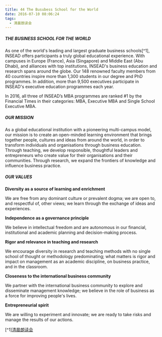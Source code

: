 ```yaml
---
title: 44 The Busubess School for the World
date: 2016-07-10 08:06:24
tags:
  - 清晨朗读会
---
```


##### THE BUSINESS SCHOOL FOR THE WORLD

As one of the world's leading and largest graduate business schools[^1], INSEAD offers participants a truly global educational experience. With campuses in Europe (France), Asia (Singapore) and Middle East (Abu Dhabi), and alliances with top institutions, INSEAD's business education and research spans around the globe. Our 148 renowned faculty members from 40 countries inspire more than 1,300 students in our degree and PhD programmes. In addition, more than 9,500 executives participate in INSEAD's executive education programmes each year.

<!-- more -->
In 2016, all three of INSEAD’s MBA programmes are ranked \#1 by the Financial Times in their categories: MBA, Executive MBA and Single School Executive MBA.

##### OUR MISSION

As a global educational institution with a pioneering multi-campus model, our mission is to create an open-minded learning environment that brings together people, cultures and ideas from around the world, in order to transform individuals and organisations through business education. Through teaching, we develop responsible, thoughtful leaders and entrepreneurs who create value for their organisations and their communities. Through research, we expand the frontiers of knowledge and influence business practice.

##### OUR VALUES

**Diversity as a source of learning and enrichment **

We are free from any dominant culture or prevalent dogma; we are open to, and respectful of, other views; we learn through the exchange of ideas and experiences.

**Independence as a governance principle **

We believe in intellectual freedom and are autonomous in our financial, institutional and academic planning and decision-making process.

**Rigor and relevance in teaching and research **

We encourage diversity in research and teaching methods with no single school of thought or methodology predominating; what matters is rigor and impact on management as an academic discipline, on business practice, and in the classroom.

**Closeness to the international business community **

We partner with the international business community to explore and disseminate management knowledge; we believe in the role of business as a force for improving people's lives.

**Entrepreneurial spirit **

We are willing to experiment and innovate; we are ready to take risks and manage the results of our actions.

[^1][清晨朗读会](https://mp.weixin.qq.com/s?__biz=MzI1NzIyNjU4Ng==&mid=2247483929&idx=1&sn=c81f4ee33811075919ef09f38ac93bab&scene=1&srcid=0712H3EtPv3RAVKxGFwxeD7a&key=77421cf58af4a653338751f89f4ab54a7e747792d20cf6b224d53eb3292b2ecd0849885b5c1288811f5bbce4ede7992e&ascene=0&uin=MTMzOTQ1ODU2MA%3D%3D&devicetype=iMac+MacBookPro11%2C2+OSX+OSX+10.11.5+build(15F34)&version=11020201&pass_ticket=aGiz1VUiic1y9b8CVIeWaylthP0DA2Oyip7LxON99GXzLJlpWJ0rU%2BPnybmLVaLv)

